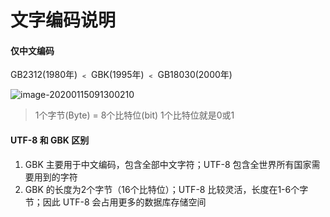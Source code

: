 # 文字编码说明

#### 仅中文编码

GB2312(1980年) ﹤ GBK(1995年) ﹤ GB18030(2000年)

![image-20200115091300210](D:\GitBook\About_Java\assets\image-20200115091300210.png)

> 1个字节(Byte) = 8个比特位(bit)
> 1个比特位就是0或1

#### UTF-8 和 GBK 区别

1. GBK 主要用于中文编码，包含全部中文字符；UTF-8 包含全世界所有国家需要用到的字符
2. GBK 的长度为2个字节（16个比特位）；UTF-8 比较灵活，长度在1-6个字节；因此 UTF-8 会占用更多的数据库存储空间

